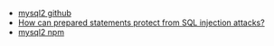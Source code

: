 
- [mysql2 github](https://github.com/sidorares/node-mysql2#readme)
- [How can prepared statements protect from SQL injection attacks?](https://stackoverflow.com/questions/8263371/how-can-prepared-statements-protect-from-sql-injection-attacks)
- [mysql2 npm](https://www.npmjs.com/package/mysql2)
